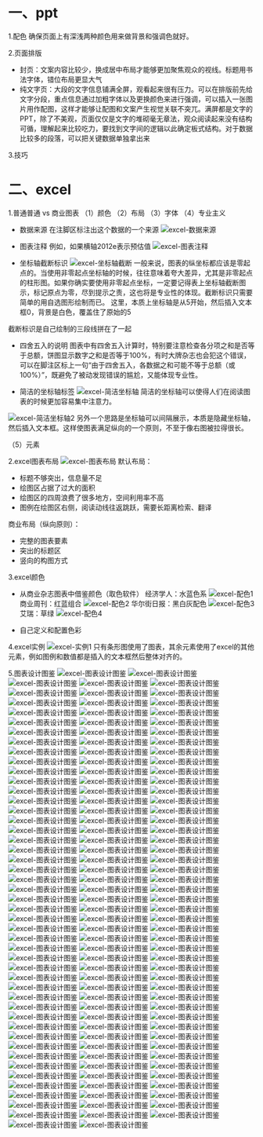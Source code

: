 # 一、ppt
1.配色
确保页面上有深浅两种颜色用来做背景和强调色就好。

2.页面排版
- 封页：文案内容比较少，换成居中布局才能够更加聚焦观众的视线。标题用书法字体，错位布局更显大气
- 纯文字页：大段的文字信息铺满全屏，观看起来很有压力。可以在排版前先给文字分段，重点信息通过加粗字体以及更换颜色来进行强调，可以插入一张图片用作配图，这样才能够让配图和文案产生视觉关联不突兀。满屏都是文字的PPT，除了不美观，页面仅仅是文字的堆砌毫无章法，观众阅读起来没有结构可循，理解起来比较吃力，要找到文字间的逻辑以此确定板式结构。对于数据比较多的段落，可以把关键数据单独拿出来

3.技巧


# 二、excel
1.普通普通 vs 商业图表
（1）颜色
（2）布局
（3）字体
（4）专业主义
- 数据来源
在注脚区标注出这个数据的一个来源
![excel-数据来源](img/excel-数据来源.jpeg)

- 图表注释
例如，如果横轴2012e表示预估值
![excel-图表注释](img/excel-图表注释.jpeg)

- 坐标轴截断标识
![excel-坐标轴截断](img/excel-坐标轴截断.jpeg)
一般来说，图表的纵坐标都应该是零起点的。当使用非零起点坐标轴的时候，往往意味着夸大差异，尤其是非零起点的柱形图。如果你确实要使用非零起点坐标，一定要记得表上坐标轴截断图示，标记原点为零，尽到提示之责，这也将是专业性的体现。截断标识只需要简单的用自选图形绘制而已。
这里，本质上坐标轴是从5开始，然后插入文本框0，背景是白色，覆盖住了原始的5

截断标识是自己绘制的三段线拼在了一起

- 四舍五入的说明
图表中有四舍五入计算时，特别要注意检查各分项之和是否等于总额，饼图显示数字之和是否等于100%，有时大牌杂志也会犯这个错误，可以在脚注区标上一句“由于四舍五入，各数据之和可能不等于总额（或100%）”，既避免了被动发现错误的尴尬，又能体现专业性。

- 简洁的坐标轴标签
![excel-简洁坐标轴](img/excel-简洁坐标轴.jpeg)
简洁的坐标轴可以使得人们在阅读图表的时候更加容易集中注意力。

![excel-简洁坐标轴2](img/excel-简洁坐标轴2.jpeg)
另外一个思路是坐标轴可以间隔展示，本质是隐藏坐标轴，然后插入文本框。这样使图表满足纵向的一个原则，不至于像右图被拉得很长。

（5）元素

2.excel图表布局
![excel-图表布局](img/excel-图表布局.jpeg)
默认布局：
- 标题不够突出，信息量不足
- 绘图区占据了过大的面积
- 绘图区的四周浪费了很多地方，空间利用率不高
- 图例在绘图区右侧，阅读动线往返跳跃，需要长距离检索、翻译

商业布局（纵向原则）：
- 完整的图表要素
- 突出的标题区
- 竖向的构图方式

3.excel颜色
- 从商业杂志图表中借鉴颜色（取色软件）
经济学人：水蓝色系
![excel-配色1](img/excel-配色1.jpeg)
商业周刊：红蓝组合
![excel-配色2](img/excel-配色2.jpeg)
华尔街日报：黑白灰配色
![excel-配色3](img/excel-配色3.jpeg)
艾瑞：草绿
![excel-配色4](img/excel-配色4.jpeg)

- 自己定义和配置色彩

4.excel实例
![excel-实例1](img/excel-实例1.jpeg)
只有条形图使用了图表，其余元素使用了excel的其他元素，例如图例和数值都是插入的文本框然后整体对齐的。

5.图表设计图鉴
![excel-图表设计图鉴](img/excel-图表设计图鉴1.jpeg)
![excel-图表设计图鉴](img/excel-图表设计图鉴2.jpeg)
![excel-图表设计图鉴](img/excel-图表设计图鉴3.jpeg)
![excel-图表设计图鉴](img/excel-图表设计图鉴4.jpeg)
![excel-图表设计图鉴](img/excel-图表设计图鉴5.jpeg)
![excel-图表设计图鉴](img/excel-图表设计图鉴6.jpeg)
![excel-图表设计图鉴](img/excel-图表设计图鉴7.jpeg)
![excel-图表设计图鉴](img/excel-图表设计图鉴8.jpeg)
![excel-图表设计图鉴](img/excel-图表设计图鉴9.jpeg)
![excel-图表设计图鉴](img/excel-图表设计图鉴10.jpeg)
![excel-图表设计图鉴](img/excel-图表设计图鉴11.jpeg)
![excel-图表设计图鉴](img/excel-图表设计图鉴12.jpeg)
![excel-图表设计图鉴](img/excel-图表设计图鉴13.jpeg)
![excel-图表设计图鉴](img/excel-图表设计图鉴14.jpeg)
![excel-图表设计图鉴](img/excel-图表设计图鉴15.jpeg)
![excel-图表设计图鉴](img/excel-图表设计图鉴16.jpeg)
![excel-图表设计图鉴](img/excel-图表设计图鉴17.jpeg)
![excel-图表设计图鉴](img/excel-图表设计图鉴18.jpeg)
![excel-图表设计图鉴](img/excel-图表设计图鉴19.jpeg)
![excel-图表设计图鉴](img/excel-图表设计图鉴20.jpeg)
![excel-图表设计图鉴](img/excel-图表设计图鉴21.jpeg)
![excel-图表设计图鉴](img/excel-图表设计图鉴22.jpeg)
![excel-图表设计图鉴](img/excel-图表设计图鉴23.jpeg)
![excel-图表设计图鉴](img/excel-图表设计图鉴24.jpeg)
![excel-图表设计图鉴](img/excel-图表设计图鉴25.jpeg)
![excel-图表设计图鉴](img/excel-图表设计图鉴26.jpeg)
![excel-图表设计图鉴](img/excel-图表设计图鉴27.jpeg)
![excel-图表设计图鉴](img/excel-图表设计图鉴28.jpeg)
![excel-图表设计图鉴](img/excel-图表设计图鉴29.jpeg)
![excel-图表设计图鉴](img/excel-图表设计图鉴30.jpeg)
![excel-图表设计图鉴](img/excel-图表设计图鉴31.jpeg)
![excel-图表设计图鉴](img/excel-图表设计图鉴32.jpeg)
![excel-图表设计图鉴](img/excel-图表设计图鉴33.jpeg)
![excel-图表设计图鉴](img/excel-图表设计图鉴34.jpeg)
![excel-图表设计图鉴](img/excel-图表设计图鉴35.jpeg)
![excel-图表设计图鉴](img/excel-图表设计图鉴36.jpeg)
![excel-图表设计图鉴](img/excel-图表设计图鉴37.jpeg)
![excel-图表设计图鉴](img/excel-图表设计图鉴38.jpeg)
![excel-图表设计图鉴](img/excel-图表设计图鉴39.jpeg)
![excel-图表设计图鉴](img/excel-图表设计图鉴40.jpeg)
![excel-图表设计图鉴](img/excel-图表设计图鉴41.jpeg)
![excel-图表设计图鉴](img/excel-图表设计图鉴42.jpeg)
![excel-图表设计图鉴](img/excel-图表设计图鉴43.jpeg)
![excel-图表设计图鉴](img/excel-图表设计图鉴44.jpeg)
![excel-图表设计图鉴](img/excel-图表设计图鉴45.jpeg)
![excel-图表设计图鉴](img/excel-图表设计图鉴46.jpeg)
![excel-图表设计图鉴](img/excel-图表设计图鉴47.jpeg)
![excel-图表设计图鉴](img/excel-图表设计图鉴48.jpeg)
![excel-图表设计图鉴](img/excel-图表设计图鉴49.jpeg)
![excel-图表设计图鉴](img/excel-图表设计图鉴50.jpeg)
![excel-图表设计图鉴](img/excel-图表设计图鉴51.jpeg)
![excel-图表设计图鉴](img/excel-图表设计图鉴52.jpeg)
![excel-图表设计图鉴](img/excel-图表设计图鉴53.jpeg)
![excel-图表设计图鉴](img/excel-图表设计图鉴54.jpeg)
![excel-图表设计图鉴](img/excel-图表设计图鉴55.jpeg)
![excel-图表设计图鉴](img/excel-图表设计图鉴56.jpeg)
![excel-图表设计图鉴](img/excel-图表设计图鉴57.jpeg)
![excel-图表设计图鉴](img/excel-图表设计图鉴58.jpeg)
![excel-图表设计图鉴](img/excel-图表设计图鉴59.jpeg)
![excel-图表设计图鉴](img/excel-图表设计图鉴60.jpeg)
![excel-图表设计图鉴](img/excel-图表设计图鉴61.jpeg)
![excel-图表设计图鉴](img/excel-图表设计图鉴62.jpeg)
![excel-图表设计图鉴](img/excel-图表设计图鉴63.jpeg)
![excel-图表设计图鉴](img/excel-图表设计图鉴64.jpeg)
![excel-图表设计图鉴](img/excel-图表设计图鉴65.jpeg)
![excel-图表设计图鉴](img/excel-图表设计图鉴66.jpeg)
![excel-图表设计图鉴](img/excel-图表设计图鉴67.jpeg)
![excel-图表设计图鉴](img/excel-图表设计图鉴68.jpeg)
![excel-图表设计图鉴](img/excel-图表设计图鉴69.jpeg)
![excel-图表设计图鉴](img/excel-图表设计图鉴70.jpeg)
![excel-图表设计图鉴](img/excel-图表设计图鉴71.jpeg)
![excel-图表设计图鉴](img/excel-图表设计图鉴72.jpeg)
![excel-图表设计图鉴](img/excel-图表设计图鉴73.jpeg)
![excel-图表设计图鉴](img/excel-图表设计图鉴74.jpeg)
![excel-图表设计图鉴](img/excel-图表设计图鉴75.jpeg)
![excel-图表设计图鉴](img/excel-图表设计图鉴76.jpeg)
![excel-图表设计图鉴](img/excel-图表设计图鉴77.jpeg)
![excel-图表设计图鉴](img/excel-图表设计图鉴78.jpeg)
![excel-图表设计图鉴](img/excel-图表设计图鉴79.jpeg)
![excel-图表设计图鉴](img/excel-图表设计图鉴80.jpeg)
![excel-图表设计图鉴](img/excel-图表设计图鉴81.jpeg)
![excel-图表设计图鉴](img/excel-图表设计图鉴82.jpeg)
![excel-图表设计图鉴](img/excel-图表设计图鉴83.jpeg)
![excel-图表设计图鉴](img/excel-图表设计图鉴84.jpeg)
![excel-图表设计图鉴](img/excel-图表设计图鉴85.jpeg)
![excel-图表设计图鉴](img/excel-图表设计图鉴86.jpeg)
![excel-图表设计图鉴](img/excel-图表设计图鉴87.jpeg)
![excel-图表设计图鉴](img/excel-图表设计图鉴88.jpeg)
![excel-图表设计图鉴](img/excel-图表设计图鉴89.jpeg)
![excel-图表设计图鉴](img/excel-图表设计图鉴90.jpeg)
![excel-图表设计图鉴](img/excel-图表设计图鉴91.jpeg)
![excel-图表设计图鉴](img/excel-图表设计图鉴92.jpeg)
![excel-图表设计图鉴](img/excel-图表设计图鉴93.jpeg)
![excel-图表设计图鉴](img/excel-图表设计图鉴94.jpeg)
![excel-图表设计图鉴](img/excel-图表设计图鉴95.jpeg)
![excel-图表设计图鉴](img/excel-图表设计图鉴96.jpeg)
![excel-图表设计图鉴](img/excel-图表设计图鉴97.jpeg)
![excel-图表设计图鉴](img/excel-图表设计图鉴98.jpeg)
![excel-图表设计图鉴](img/excel-图表设计图鉴99.jpeg)
![excel-图表设计图鉴](img/excel-图表设计图鉴100.jpeg)
![excel-图表设计图鉴](img/excel-图表设计图鉴101.jpeg)
![excel-图表设计图鉴](img/excel-图表设计图鉴102.jpeg)
![excel-图表设计图鉴](img/excel-图表设计图鉴103.jpeg)
![excel-图表设计图鉴](img/excel-图表设计图鉴104.jpeg)
![excel-图表设计图鉴](img/excel-图表设计图鉴105.jpeg)
![excel-图表设计图鉴](img/excel-图表设计图鉴106.jpeg)
![excel-图表设计图鉴](img/excel-图表设计图鉴107.jpeg)
![excel-图表设计图鉴](img/excel-图表设计图鉴108.jpeg)
![excel-图表设计图鉴](img/excel-图表设计图鉴109.jpeg)
![excel-图表设计图鉴](img/excel-图表设计图鉴110.jpeg)
![excel-图表设计图鉴](img/excel-图表设计图鉴111.jpeg)
![excel-图表设计图鉴](img/excel-图表设计图鉴112.jpeg)
![excel-图表设计图鉴](img/excel-图表设计图鉴113.jpeg)
![excel-图表设计图鉴](img/excel-图表设计图鉴114.jpeg)
![excel-图表设计图鉴](img/excel-图表设计图鉴115.jpeg)
![excel-图表设计图鉴](img/excel-图表设计图鉴116.jpeg)
![excel-图表设计图鉴](img/excel-图表设计图鉴117.jpeg)
![excel-图表设计图鉴](img/excel-图表设计图鉴118.jpeg)
![excel-图表设计图鉴](img/excel-图表设计图鉴119.jpeg)
![excel-图表设计图鉴](img/excel-图表设计图鉴120.jpeg)
![excel-图表设计图鉴](img/excel-图表设计图鉴121.jpeg)
![excel-图表设计图鉴](img/excel-图表设计图鉴122.jpeg)
![excel-图表设计图鉴](img/excel-图表设计图鉴123.jpeg)
![excel-图表设计图鉴](img/excel-图表设计图鉴124.jpeg)
![excel-图表设计图鉴](img/excel-图表设计图鉴125.jpeg)
![excel-图表设计图鉴](img/excel-图表设计图鉴126.jpeg)
![excel-图表设计图鉴](img/excel-图表设计图鉴127.jpeg)
![excel-图表设计图鉴](img/excel-图表设计图鉴128.jpeg)
![excel-图表设计图鉴](img/excel-图表设计图鉴129.jpeg)
![excel-图表设计图鉴](img/excel-图表设计图鉴130.jpeg)
![excel-图表设计图鉴](img/excel-图表设计图鉴131.jpeg)
![excel-图表设计图鉴](img/excel-图表设计图鉴132.jpeg)
![excel-图表设计图鉴](img/excel-图表设计图鉴133.jpeg)
![excel-图表设计图鉴](img/excel-图表设计图鉴134.jpeg)
![excel-图表设计图鉴](img/excel-图表设计图鉴135.jpeg)
![excel-图表设计图鉴](img/excel-图表设计图鉴136.jpeg)
![excel-图表设计图鉴](img/excel-图表设计图鉴137.jpeg)
![excel-图表设计图鉴](img/excel-图表设计图鉴138.jpeg)
![excel-图表设计图鉴](img/excel-图表设计图鉴139.jpeg)
